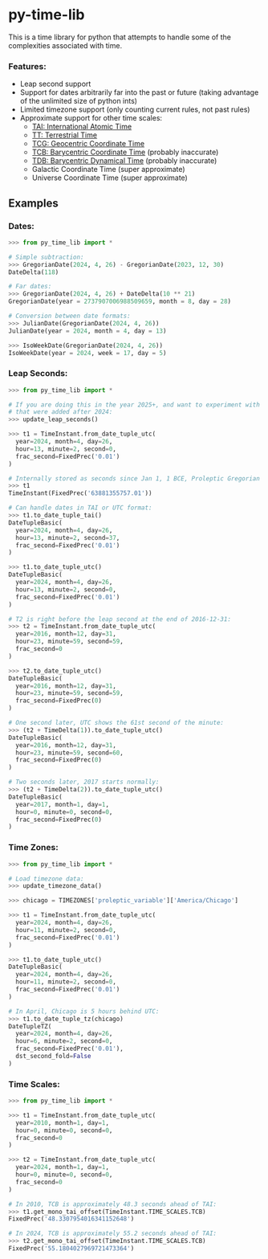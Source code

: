 # py-time-lib

This is a time library for python that attempts to handle some of the complexities associated with time.

### Features:
- Leap second support
- Support for dates arbitrarily far into the past or future (taking advantage of the unlimited size of python ints)
- Limited timezone support (only counting current rules, not past rules)
- Approximate support for other time scales:
  - [TAI: International Atomic Time](https://en.wikipedia.org/wiki/International_Atomic_Time)
  - [TT: Terrestrial Time](https://en.wikipedia.org/wiki/Terrestrial_Time)
  - [TCG: Geocentric Coordinate Time](https://en.wikipedia.org/wiki/Geocentric_Coordinate_Time)
  - [TCB: Barycentric Coordinate Time](https://en.wikipedia.org/wiki/Barycentric_Coordinate_Time) (probably inaccurate)
  - [TDB: Barycentric Dynamical Time](https://en.wikipedia.org/wiki/Barycentric_Dynamical_Time) (probably inaccurate)
  - Galactic Coordinate Time (super approximate)
  - Universe Coordinate Time (super approximate)

## Examples

### Dates:

```python
>>> from py_time_lib import *

# Simple subtraction:
>>> GregorianDate(2024, 4, 26) - GregorianDate(2023, 12, 30)
DateDelta(118)

# Far dates:
>>> GregorianDate(2024, 4, 26) + DateDelta(10 ** 21)
GregorianDate(year = 2737907006988509659, month = 8, day = 28)

# Conversion between date formats:
>>> JulianDate(GregorianDate(2024, 4, 26))
JulianDate(year = 2024, month = 4, day = 13)

>>> IsoWeekDate(GregorianDate(2024, 4, 26))
IsoWeekDate(year = 2024, week = 17, day = 5)
```

### Leap Seconds:

```python
>>> from py_time_lib import *

# If you are doing this in the year 2025+, and want to experiment with leap seconds
# that were added after 2024:
>>> update_leap_seconds()

>>> t1 = TimeInstant.from_date_tuple_utc(
  year=2024, month=4, day=26,
  hour=13, minute=2, second=0,
  frac_second=FixedPrec('0.01')
)

# Internally stored as seconds since Jan 1, 1 BCE, Proleptic Gregorian Calendar:
>>> t1
TimeInstant(FixedPrec('63881355757.01'))

# Can handle dates in TAI or UTC format:
>>> t1.to_date_tuple_tai()
DateTupleBasic(
  year=2024, month=4, day=26,
  hour=13, minute=2, second=37,
  frac_second=FixedPrec('0.01')
)

>>> t1.to_date_tuple_utc()
DateTupleBasic(
  year=2024, month=4, day=26,
  hour=13, minute=2, second=0,
  frac_second=FixedPrec('0.01')
)

# T2 is right before the leap second at the end of 2016-12-31:
>>> t2 = TimeInstant.from_date_tuple_utc(
  year=2016, month=12, day=31,
  hour=23, minute=59, second=59,
  frac_second=0
)

>>> t2.to_date_tuple_utc()
DateTupleBasic(
  year=2016, month=12, day=31,
  hour=23, minute=59, second=59,
  frac_second=FixedPrec(0)
)

# One second later, UTC shows the 61st second of the minute:
>>> (t2 + TimeDelta(1)).to_date_tuple_utc()
DateTupleBasic(
  year=2016, month=12, day=31,
  hour=23, minute=59, second=60,
  frac_second=FixedPrec(0)
)

# Two seconds later, 2017 starts normally:
>>> (t2 + TimeDelta(2)).to_date_tuple_utc()
DateTupleBasic(
  year=2017, month=1, day=1,
  hour=0, minute=0, second=0,
  frac_second=FixedPrec(0)
)
```

### Time Zones:
```python
>>> from py_time_lib import *

# Load timezone data:
>>> update_timezone_data()

>>> chicago = TIMEZONES['proleptic_variable']['America/Chicago']

>>> t1 = TimeInstant.from_date_tuple_utc(
  year=2024, month=4, day=26,
  hour=11, minute=2, second=0,
  frac_second=FixedPrec('0.01')
)

>>> t1.to_date_tuple_utc()
DateTupleBasic(
  year=2024, month=4, day=26,
  hour=11, minute=2, second=0,
  frac_second=FixedPrec('0.01')
)

# In April, Chicago is 5 hours behind UTC:
>>> t1.to_date_tuple_tz(chicago)
DateTupleTZ(
  year=2024, month=4, day=26,
  hour=6, minute=2, second=0,
  frac_second=FixedPrec('0.01'),
  dst_second_fold=False
)
```

### Time Scales:
```python
>>> from py_time_lib import *

>>> t1 = TimeInstant.from_date_tuple_utc(
  year=2010, month=1, day=1,
  hour=0, minute=0, second=0,
  frac_second=0
)

>>> t2 = TimeInstant.from_date_tuple_utc(
  year=2024, month=1, day=1,
  hour=0, minute=0, second=0,
  frac_second=0
)

# In 2010, TCB is approximately 48.3 seconds ahead of TAI:
>>> t1.get_mono_tai_offset(TimeInstant.TIME_SCALES.TCB)
FixedPrec('48.3307954016341152648')

# In 2024, TCB is approximately 55.2 seconds ahead of TAI:
>>> t2.get_mono_tai_offset(TimeInstant.TIME_SCALES.TCB)
FixedPrec('55.1804027969721473364')
```

